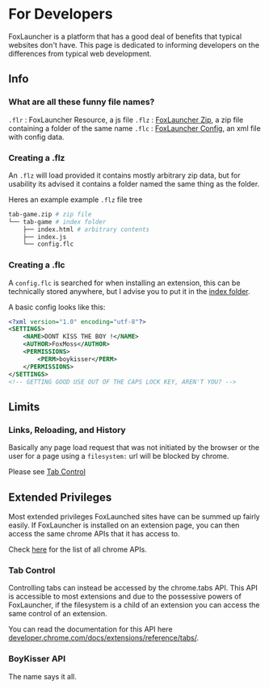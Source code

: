 # For Developers

FoxLauncher is a platform that has a good deal of benefits that typical websites don't have. This page is dedicated to informing developers on the differences from typical web development.

## Info

### What are all these funny file names?

`.flr` : FoxLauncher Resource, a js file
`.flz` : [FoxLauncher Zip](#creating-a-flc), a zip file containing a folder of the same name
`.flc` : [FoxLauncher Config](#creating-a-flc), an xml file with config data.

### Creating a .flz

An `.flz` will load provided it contains mostly arbitrary zip data, but for usability its advised it contains a folder named the same thing as the folder.

Heres an example example `.flz` file tree
```bash
tab-game.zip # zip file
└── tab-game # index folder
    ├── index.html # arbitrary contents
    ├── index.js
    └── config.flc
```

### Creating a .flc

A `config.flc` is searched for when installing an extension, this can be technically stored anywhere, but I advise you to put it in the [index folder](#creating-a-flz).

A basic config looks like this:

```xml
<?xml version="1.0" encoding="utf-8"?>
<SETTINGS>
    <NAME>DONT KISS THE BOY !</NAME>
    <AUTHOR>FoxMoss</AUTHOR>
    <PERMISSIONS>
        <PERM>boykisser</PERM>
    </PERMISSIONS>
</SETTINGS>
<!-- GETTING GOOD USE OUT OF THE CAPS LOCK KEY, AREN'T YOU? -->
```

## Limits

### Links, Reloading, and History

Basically any page load request that was not initiated by the browser or the user for a page using a `filesystem:` url will be blocked by chrome. 

Please see [Tab Control](#tab-control)

## Extended Privileges

Most extended privileges FoxLaunched sites have can be summed up fairly easily. If FoxLauncher is installed on an extension page, you can then access the same chrome APIs that it has access to.

Check [here](https://developer.chrome.com/docs/extensions/reference/) for the list of all chrome APIs.

### Tab Control

Controlling tabs can instead be accessed by the chrome.tabs API. This API is accessible to most extensions and due to the possessive powers of FoxLauncher, if the filesystem is a child of an extension you can access the same control of an extension.

You can read the documentation for this API here [developer.chrome.com/docs/extensions/reference/tabs/](https://developer.chrome.com/docs/extensions/reference/tabs/).

### BoyKisser API

The name says it all.